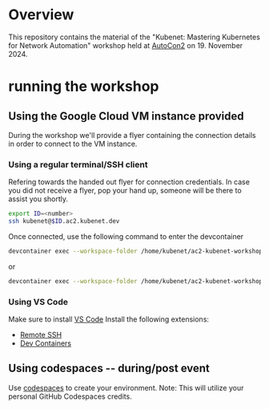 # Overview

This repository contains the material of the "Kubenet: Mastering Kubernetes for Network Automation" workshop held at [AutoCon2](https://networkautomation.forum/autocon2) on 19. November 2024.

# running the workshop

## Using the Google Cloud VM instance provided
During the workshop we'll provide a flyer containing the connection details in order to connect to the VM instance.

### Using a regular terminal/SSH client
Refering towards the handed out flyer for connection credentials. In case you did not receive a flyer, pop your hand up, someone will be there to assist you shortly.
```bash
export ID=<number>
ssh kubenet@$ID.ac2.kubenet.dev
```
Once connected, use the following command to enter the devcontainer

```bash
devcontainer exec --workspace-folder /home/kubenet/ac2-kubenet-workshop zsh
```
or
```bash
devcontainer exec --workspace-folder /home/kubenet/ac2-kubenet-workshop bash
```

### Using VS Code
Make sure to install [VS Code](https://code.visualstudio.com/download)
Install the following extensions:
- [Remote SSH](https://marketplace.visualstudio.com/items?itemName=ms-vscode-remote.remote-ssh)
- [Dev Containers](https://marketplace.visualstudio.com/items?itemName=ms-vscode-remote.remote-containers)

## Using codespaces -- during/post event
Use  [codespaces](https://codespaces.new/kubenet-dev/ac2-kubenet-workshop) to create your environment.
Note: This will utilize your personal GitHub Codespaces credits.

